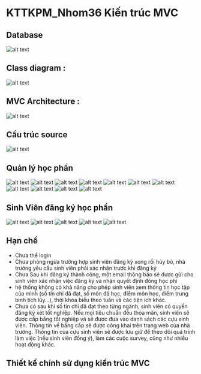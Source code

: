 # KTTKPM_Nhom36 Kiến trúc MVC
## Database
![alt text](db.png)
## Class diagram :
![alt text](classdg.png)
## MVC Architecture :
![alt text](Archive.png)
## Cấu trúc source
![alt text](cautruc.png)
## Quản lý học phần
![alt text](Ad1.png)
![alt text](Ad2.png)
![alt text](Ad3.png)
![alt text](Ad4.png)
![alt text](Ad5.png)
![alt text](Ad6.png)
![alt text](Ad7.png)
![alt text](Ad8.png)
![alt text](Ad9.png)
![alt text](Ad11.png)
![alt text](Ad12.png)
## Sinh Viên đăng ký học phần
![alt text](us1.png)
![alt text](us2.png)
![alt text](us3.png)
![alt text](us4.png)
![alt text](us5.png)
## Hạn chế 
- Chưa thể login
- Chưa phòng ngừa trường hợp sinh viên đăng ký xong rồi hủy bỏ, nhà trường yêu cầu sinh viên phải xác nhận trước khi đăng ký
- Chưa Sau khi đăng ký thành công, một email thông báo sẽ được gửi cho sinh viên xác nhận việc đăng ký và nhận quyết định đóng học phí
- hệ thống không có khả năng cho phép sinh viên xem thông tin học tập của mình (số tín chỉ đã đạt, số môn đã học, điểm môn học, điểm trung bình tích lũy…), thời khóa biểu theo tuần và các tiện ích khác.
- Chưa có sau khi số tín chỉ đã đạt theo từng ngành, sinh viên có quyền đăng ký xét tốt nghiệp. Nếu mọi tiêu chuẩn đều thỏa mãn, sinh viên sẽ được cấp bằng tốt nghiệp và sẽ được đưa vào danh sách các cựu sinh viên. Thông tin về bằng cấp sẽ được công khai trên trang web của nhà trường. Thông tin của cựu sinh viên sẽ được lưu giữ để theo dõi quá trình làm việc (nếu sinh viên đồng ý), làm các cuộc survey, cũng như nhiều hoạt động khác.
## Thiết kế chính sử dụng kiến trúc MVC

